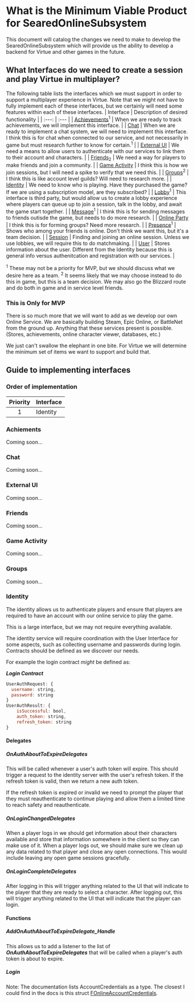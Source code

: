 # What is the Minimum Viable Product for SearedOnlineSubsystem
This document will catalog the changes we need to make to develop the SearedOnlineSubsystem which will provide us the ability to develop a backend for Virtue and other games in the future.

## What Interfaces do we need to create a session and play Virtue in multiplayer?
The following table lists the interfaces which we must support in order to support a multiplayer experience in Virtue. Note that we might not have to fully implement each of these interfaces, but we certainly will need some features within each of these interfaces.
| Interface | Description of desired functionality |
| :---: | :--- |
| [Achievements](https://dev.epicgames.com/documentation/en-us/unreal-engine/API/Plugins/OnlineSubsystem/Interfaces/IOnlineAchievements)<sup>1</sup> | When we are ready to track achievements, we will implement this interface. |
| [Chat](https://dev.epicgames.com/documentation/en-us/unreal-engine/API/Plugins/OnlineSubsystem/Interfaces/IOnlineChat/) | When we are ready to implement a chat system, we will need to implement this interface. I think this is for chat when connected to our service, and not necessarily in game but must research further to know for certain.<sup>1</sup> |
| [External UI](https://dev.epicgames.com/documentation/en-us/unreal-engine/API/Plugins/OnlineSubsystem/Interfaces/IOnlineExternalUI) | We need a means to allow users to authenticate with our services to link them to their account and characters. |
| [Friends](https://dev.epicgames.com/documentation/en-us/unreal-engine/API/Plugins/OnlineSubsystem/Interfaces/IOnlineFriends)<sub>2</sub> | We need a way for players to make friends and join a community. |
| [Game Activity](https://dev.epicgames.com/documentation/en-us/unreal-engine/API/Plugins/OnlineSubsystem/Interfaces/IOnlineGameActivity) | I think this is how we join sessions, but I will need a spike to verify that we need this. |
| [Groups](https://dev.epicgames.com/documentation/en-us/unreal-engine/API/Plugins/OnlineSubsystem/Interfaces/IOnlineGroups)<sup>2</sup> | I think this is like account level guilds? Will need to research more. |
| [Identity](https://dev.epicgames.com/documentation/en-us/unreal-engine/API/Plugins/OnlineSubsystem/Interfaces/IOnlineIdentity) | We need to know who is playing. Have they purchased the game? If we are using a subscription model, are they subscribed? |
| [Lobby](https://src.redpoint.games/redpointgames/online-interfaces)<sup>1</sup> | This interface is third party, but would allow us to create a lobby experience where players can queue up to join a session, talk in the lobby, and await the game start together. |
| [Message](https://dev.epicgames.com/documentation/en-us/unreal-engine/API/Plugins/OnlineSubsystem/Interfaces/IOnlineMessage)<sup>1</sup> | I think this is for sending messages to friends outisde the game, but needs to do more research. |
| [Online Party](https://dev.epicgames.com/documentation/en-us/unreal-engine/API/Plugins/OnlineSubsystem/Interfaces/IOnlinePartySystem?application_version=5.5) | I think this is for forming groups? Need more research. |
| [Presence](https://dev.epicgames.com/documentation/en-us/unreal-engine/API/Plugins/OnlineSubsystem/Interfaces/IOnlinePresence)<sup>1</sup> | Shows who among your friends is online. Don't think we want this, but it's a team decision. |
| [Session](https://dev.epicgames.com/documentation/en-us/unreal-engine/API/Plugins/OnlineSubsystem/Interfaces/IOnlineSession) | Finding and joining an online session. Unless we use lobbies, we will require this to do matchmaking. |
| [User](https://dev.epicgames.com/documentation/en-us/unreal-engine/API/Plugins/OnlineSubsystem/Interfaces/IOnlineUser) | Stores information about the user. Different from the Identity because this is general info versus authenitcation and registration with our services. |


<sup>1</sup> These may not be a priority for MVP, but we should discuss what we desire here as a team.
<sup>2</sup> It seems likely that we may choose instead to do this in game, but this is a team decision. We may also go the Blizzard route and do both in game and in service level friends.

### This is Only for MVP
There is so much more that we will want to add as we develop our own Online Service. We are basically building Steam, Epic Online, or BattleNet from the ground up. Anything that these services present is possible. (Stores, achievements, online character viewer, databases, etc.)

We just can't swallow the elephant in one bite. For Virtue we will determine the minimum set of items we want to support and build that.


## Guide to implementing interfaces

### Order of implementation
| Priority | Interface |
| :---: | :--- |
| 1 | Identity |

### Achiements
Coming soon...

### Chat
Coming soon...

### External UI
Coming soon...

### Friends
Coming soon...

### Game Activity
Coming soon...

### Groups
Coming soon...

### Identity
The identity allows us to authenticate players and ensure that players are required to have an account with our online service to play the game.

This is a large interface, but we may not require everything available.

The identity service will require coordination with the User Interface for some aspects, such as collecting username and passwords during login. Contracts should be defined as we discover our needs.

For example the login contract *might* be defined as:

***Login Contract***
```js
UserAuthRequest: { 
  username: string,
  password: string
}
UserAuthResult: {
	isSuccessful: bool,
	auth_token: string,
	refresh_token: string
}
```

#### Delegates
##### OnAuthAboutToExpireDelegates
This will be called whenever a user's auth token will expire. This should trigger a request to the identity server with the user's refresh token. If the refresh token is valid, then we return a new auth token.

If the refresh token is expired or invalid we need to prompt the player that they must reauthenticate to continue playing and allow them a limited time to reach safety and reauthenticate.

##### OnLoginChangedDelegates
When a player logs in we should get information about their characters available and store that information somewhere in the client so they can make use of it.
When a player logs out, we should make sure we clean up any data related to that player and close any open connections. This would include leaving any open game sessions gracefully.

##### OnLoginCompleteDelegates
After logging in this will trigger anything related to the UI that will indicate to the player that they are ready to select a character.
After logging out, this will trigger anything related to the UI that will indicate that the player can login.

#### Functions
##### AddOnAuthAboutToExpireDelegate_Handle
This allows us to add a listener to the list of ***OnAuthAboutToExpireDelegates*** that will be called when a player's auth token is about to expire.

##### Login
Note: The documentation lists AccountCredentials as a type. The closest I could find in the docs is this struct [FOnlineAccountCredentials](https://dev.epicgames.com/documentation/en-us/unreal-engine/API/Plugins/OnlineSubsystem/Interfaces/FOnlineAccountCredentials?application_version=5.5).
